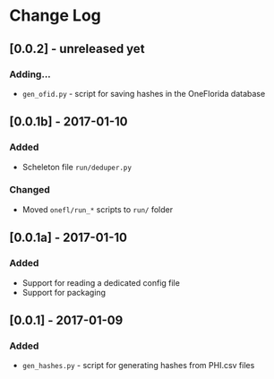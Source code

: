 # Change Log


## [0.0.2] - unreleased yet

### Adding...
* `gen_ofid.py` - script for saving hashes in the OneFlorida database


## [0.0.1b] - 2017-01-10

### Added
* Scheleton file `run/deduper.py`

### Changed 
* Moved `onefl/run_*` scripts to `run/` folder


## [0.0.1a] - 2017-01-10

### Added
* Support for reading a dedicated config file
* Support for packaging


## [0.0.1] - 2017-01-09

### Added
* `gen_hashes.py` - script for generating hashes from PHI.csv files
